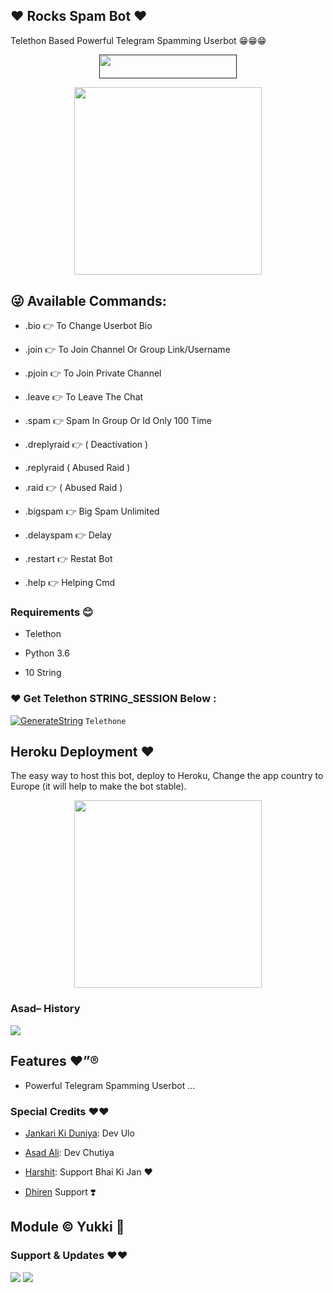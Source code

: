 ## ❤️ Rocks Spam Bot ❤️

Telethon Based Powerful Telegram Spamming Userbot 😁😁😁

<p align="center"><a href=""> <img src="https://img.shields.io/badge/Copy%20Paster%20Ki%20Gand%20Main%20Land-black?style=for-the-badge&logo=heroku" width="220" height="38.45"/></a></p>

<p align="center"><a href="https://t.me/Dr_Asad_Ali"><img src="https://telegra.ph/file/3916c14c4118e9053829e.jpg" width="300"></a></p>

<p align="center">

## 😜 Available Commands:

- .bio 👉 To Change Userbot Bio

- .join 👉 To Join Channel Or Group Link/Username

- .pjoin 👉 To Join Private Channel

- .leave 👉 To Leave The Chat

- .spam 👉 Spam In Group Or Id Only 100 Time

- .dreplyraid 👉 ( Deactivation )

- .replyraid ( Abused Raid )

- .raid 👉 ( Abused Raid )

- .bigspam 👉 Big Spam  Unlimited

- .delayspam 👉 Delay

- .restart 👉 Restat Bot

- .help 👉 Helping Cmd

<h3>Requirements 😊</h3>

- Telethon

- Python 3.6

- 10 String

### ❤️ Get Telethon STRING_SESSION Below :

[![GenerateString](https://img.shields.io/badge/repl.it-generateString-yellowgreen)](https://replit.com/@AssadAli/TelethonSession) ``Telethone``

## Heroku Deployment ❤️

The easy way to host this bot, deploy to Heroku, Change the app country to Europe (it will help to make the bot stable).

<p align="center"><a href="https://heroku.com/deploy?template=https://github.com/jankarikiduniya/SpamBot"><img src="https://telegra.ph/file/887a9409c67b05206581c.png" width="300"></a></p>

<p align="center">

### Asad– History

<a href="https://www.youtube.com/JankariKiDuniya"><img src="https://img.shields.io/badge/Join-Subscribe%20Support-blue.svg?style=for-the-badge&logo=YouTube"></a>

## Features ❤️”®

- Powerful Telegram Spamming Userbot ...

### Special Credits ❤️❤️

- [Jankari Ki Duniya](https://github.com/jankarikiduniya): Dev Ulo

- [Asad Ali](https://t.me/Dr_Asad_Ali): Dev Chutiya

- [Harshit](https://t.me/HarshitSharma361): Support Bhai Ki Jan ❤️

- [Dhiren](https://t.me/DaYuSH_Owner_Of_ROcKs) Support ❣️

## Module © Yukki 🙂

### Support & Updates ❤️❤️

<a href="https://t.me/Shayri_Music_Lovers"><img src="https://img.shields.io/badge/Join-Group%20Support-blue.svg?style=for-the-badge&logo=Telegram"></a> <a href="https://t.me/jankarikiduniya"><img src="https://img.shields.io/badge/Join-Updates%20Channel-blue.svg?style=for-the-badge&logo=Telegram"></a>
